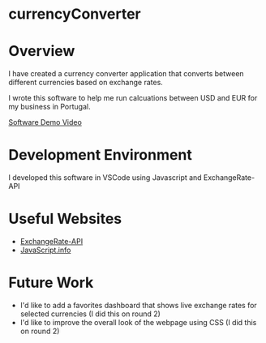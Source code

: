 # currencyConverter

# Overview

I have created a currency converter application that converts between different currencies based on exchange rates.

I wrote this software to help me run calcuations between USD and EUR for my business in Portugal.

[Software Demo Video](https://youtu.be/jupgabku1xc)

# Development Environment

I developed this software in VSCode using Javascript and ExchangeRate-API

# Useful Websites

- [ExchangeRate-API](https://app.exchangerate-api.com)
- [JavaScript.info](https://javascript.info/first-steps)

# Future Work

- I'd like to add a favorites dashboard that shows live exchange rates for selected currencies (I did this on round 2)
- I'd like to improve the overall look of the webpage using CSS (I did this on round 2)
